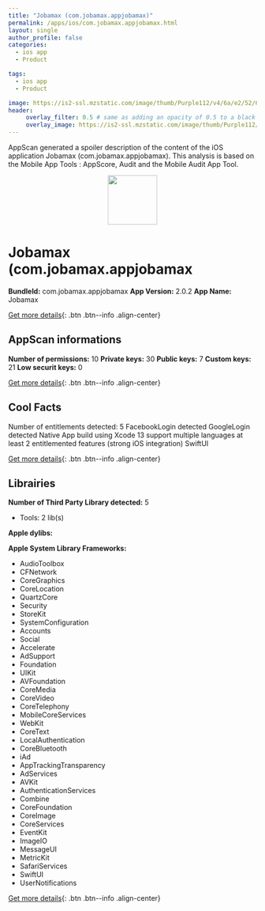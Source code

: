 ```yaml
---
title: "Jobamax (com.jobamax.appjobamax)"
permalink: /apps/ios/com.jobamax.appjobamax.html
layout: single
author_profile: false
categories: 
  - ios app 
  - Product 

tags: 
  - ios app 
  - Product 

image: https://is2-ssl.mzstatic.com/image/thumb/Purple112/v4/6a/e2/52/6ae252ec-f9a3-602e-7330-3cbc12782a18/AppIcon-0-1x_U007emarketing-0-8-0-sRGB-85-220.png/512x512bb.jpg
header: 
     overlay_filter: 0.5 # same as adding an opacity of 0.5 to a black background
     overlay_image: https://is2-ssl.mzstatic.com/image/thumb/Purple112/v4/6a/e2/52/6ae252ec-f9a3-602e-7330-3cbc12782a18/AppIcon-0-1x_U007emarketing-0-8-0-sRGB-85-220.png/512x512bb.jpg
---
```

AppScan generated a spoiler description of the content of the iOS application Jobamax (com.jobamax.appjobamax). This analysis is based on the Mobile App Tools : AppScore, Audit and the Mobile Audit App Tool.

  
  
<div style="text-align: center;"><img src="https://is2-ssl.mzstatic.com/image/thumb/Purple112/v4/6a/e2/52/6ae252ec-f9a3-602e-7330-3cbc12782a18/AppIcon-0-1x_U007emarketing-0-8-0-sRGB-85-220.png/512x512bb.jpg" width="100" height="100"></div>  
  
# Jobamax (com.jobamax.appjobamax

**BundleId:** com.jobamax.appjobamax
**App Version:** 2.0.2
**App Name:** Jobamax


[Get more details](/pricing.html){: .btn .btn--info .align-center}  
  
## AppScan informations 

**Number of permissions:** 10
**Private keys:** 30
**Public keys:** 7
**Custom keys:** 21
**Low securit keys:** 0
  
[Get more details](/pricing.html){: .btn .btn--info .align-center}

## Cool Facts

Number of entitlements detected: 5
FacebookLogin detected
GoogleLogin detected
Native App
build using Xcode 13
support multiple languages
at least 2 entitlemented features (strong iOS integration)
SwiftUI
  
[Get more details](/pricing.html){: .btn .btn--info .align-center}

## Librairies 
**Number of Third Party Library detected:** 5
- Tools: 2 lib(s)

**Apple dylibs:**


**Apple System Library Frameworks:**
- AudioToolbox
- CFNetwork
- CoreGraphics
- CoreLocation
- QuartzCore
- Security
- StoreKit
- SystemConfiguration
- Accounts
- Social
- Accelerate
- AdSupport
- Foundation
- UIKit
- AVFoundation
- CoreMedia
- CoreVideo
- CoreTelephony
- MobileCoreServices
- WebKit
- CoreText
- LocalAuthentication
- CoreBluetooth
- iAd
- AppTrackingTransparency
- AdServices
- AVKit
- AuthenticationServices
- Combine
- CoreFoundation
- CoreImage
- CoreServices
- EventKit
- ImageIO
- MessageUI
- MetricKit
- SafariServices
- SwiftUI
- UserNotifications


  
[Get more details](/pricing.html){: .btn .btn--info .align-center}

